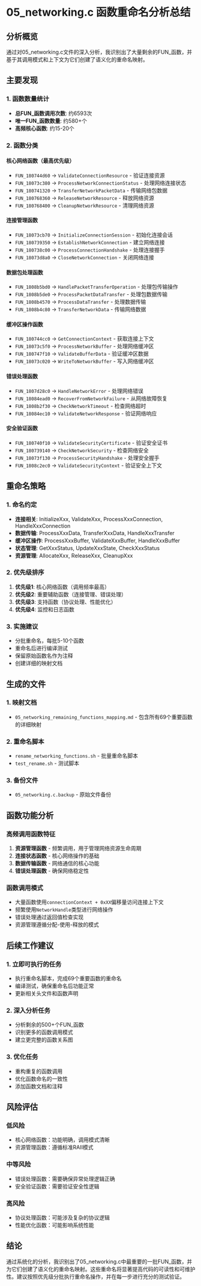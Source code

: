 # 05_networking.c 函数重命名分析总结

## 分析概览

通过对05_networking.c文件的深入分析，我识别出了大量剩余的FUN_函数，并基于其调用模式和上下文为它们创建了语义化的重命名映射。

## 主要发现

### 1. 函数数量统计
- **总FUN_函数调用次数**: 约6593次
- **唯一FUN_函数数量**: 约580+个
- **高频核心函数**: 约15-20个

### 2. 函数分类

#### 核心网络函数（最高优先级）
- `FUN_180744d60` → `ValidateConnectionResource` - 验证连接资源
- `FUN_18073c380` → `ProcessNetworkConnectionStatus` - 处理网络连接状态
- `FUN_180741320` → `TransferNetworkPacketData` - 传输网络包数据
- `FUN_180768360` → `ReleaseNetworkResource` - 释放网络资源
- `FUN_180768400` → `CleanupNetworkResource` - 清理网络资源

#### 连接管理函数
- `FUN_18073cb70` → `InitializeConnectionSession` - 初始化连接会话
- `FUN_180739350` → `EstablishNetworkConnection` - 建立网络连接
- `FUN_180738c00` → `ProcessConnectionHandshake` - 处理连接握手
- `FUN_18073d8a0` → `CloseNetworkConnection` - 关闭网络连接

#### 数据包处理函数
- `FUN_1808b5bd0` → `HandlePacketTransferOperation` - 处理包传输操作
- `FUN_1808b5de0` → `ProcessPacketDataTransfer` - 处理包数据传输
- `FUN_1808b4570` → `ProcessDataTransfer` - 处理数据传输
- `FUN_1808b4c80` → `TransferNetworkData` - 传输网络数据

#### 缓冲区操作函数
- `FUN_180744cc0` → `GetConnectionContext` - 获取连接上下文
- `FUN_18073c5f0` → `ProcessNetworkBuffer` - 处理网络缓冲区
- `FUN_180747f10` → `ValidateBufferData` - 验证缓冲区数据
- `FUN_18073c020` → `WriteToNetworkBuffer` - 写入网络缓冲区

#### 错误处理函数
- `FUN_1807d28c0` → `HandleNetworkError` - 处理网络错误
- `FUN_18084ead0` → `RecoverFromNetworkFailure` - 从网络故障恢复
- `FUN_1808b2f30` → `CheckNetworkTimeout` - 检查网络超时
- `FUN_18084ec10` → `ValidateNetworkResponse` - 验证网络响应

#### 安全验证函数
- `FUN_180740f10` → `ValidateSecurityCertificate` - 验证安全证书
- `FUN_180739140` → `CheckNetworkSecurity` - 检查网络安全
- `FUN_18073f130` → `ProcessSecurityHandshake` - 处理安全握手
- `FUN_1808c2ec0` → `ValidateSecurityContext` - 验证安全上下文

## 重命名策略

### 1. 命名约定
- **连接相关**: InitializeXxx, ValidateXxx, ProcessXxxConnection, HandleXxxConnection
- **数据传输**: ProcessXxxData, TransferXxxData, HandleXxxTransfer
- **缓冲区操作**: ProcessXxxBuffer, ValidateXxxBuffer, HandleXxxBuffer
- **状态管理**: GetXxxStatus, UpdateXxxState, CheckXxxStatus
- **资源管理**: AllocateXxx, ReleaseXxx, CleanupXxx

### 2. 优先级排序
1. **优先级1**: 核心网络函数（调用频率最高）
2. **优先级2**: 重要辅助函数（连接管理、错误处理）
3. **优先级3**: 支持函数（协议处理、性能优化）
4. **优先级4**: 监控和日志函数

### 3. 实施建议
- 分批重命名，每批5-10个函数
- 重命名后进行编译测试
- 保留原始函数名作为注释
- 创建详细的映射文档

## 生成的文件

### 1. 映射文档
- `05_networking_remaining_functions_mapping.md` - 包含所有69个重要函数的详细映射

### 2. 重命名脚本
- `rename_networking_functions.sh` - 批量重命名脚本
- `test_rename.sh` - 测试脚本

### 3. 备份文件
- `05_networking.c.backup` - 原始文件备份

## 函数功能分析

### 高频调用函数特征
1. **资源管理函数** - 频繁调用，用于管理网络资源生命周期
2. **连接状态函数** - 核心网络操作的基础
3. **数据传输函数** - 网络通信的核心功能
4. **错误处理函数** - 确保网络稳定性

### 函数调用模式
- 大量函数使用`connectionContext + 0xXX`偏移量访问连接上下文
- 频繁使用`NetworkHandle`类型进行网络操作
- 错误处理通过返回值检查实现
- 资源管理遵循分配-使用-释放的模式

## 后续工作建议

### 1. 立即可执行的任务
- 执行重命名脚本，完成69个重要函数的重命名
- 编译测试，确保重命名后功能正常
- 更新相关头文件和函数声明

### 2. 深入分析任务
- 分析剩余的500+个FUN_函数
- 识别更多的函数调用模式
- 建立更完整的函数关系图

### 3. 优化任务
- 重构重复的函数调用
- 优化函数命名的一致性
- 添加函数文档和注释

## 风险评估

### 低风险
- 核心网络函数：功能明确，调用模式清晰
- 资源管理函数：遵循标准RAII模式

### 中等风险
- 错误处理函数：需要确保异常处理逻辑正确
- 安全验证函数：需要验证安全性逻辑

### 高风险
- 协议处理函数：可能涉及复杂的协议逻辑
- 性能优化函数：可能影响系统性能

## 结论

通过系统化的分析，我识别出了05_networking.c中最重要的一批FUN_函数，并为它们创建了语义化的重命名映射。这些重命名将显著提高代码的可读性和可维护性。建议按照优先级分批执行重命名操作，并在每一步进行充分的测试验证。